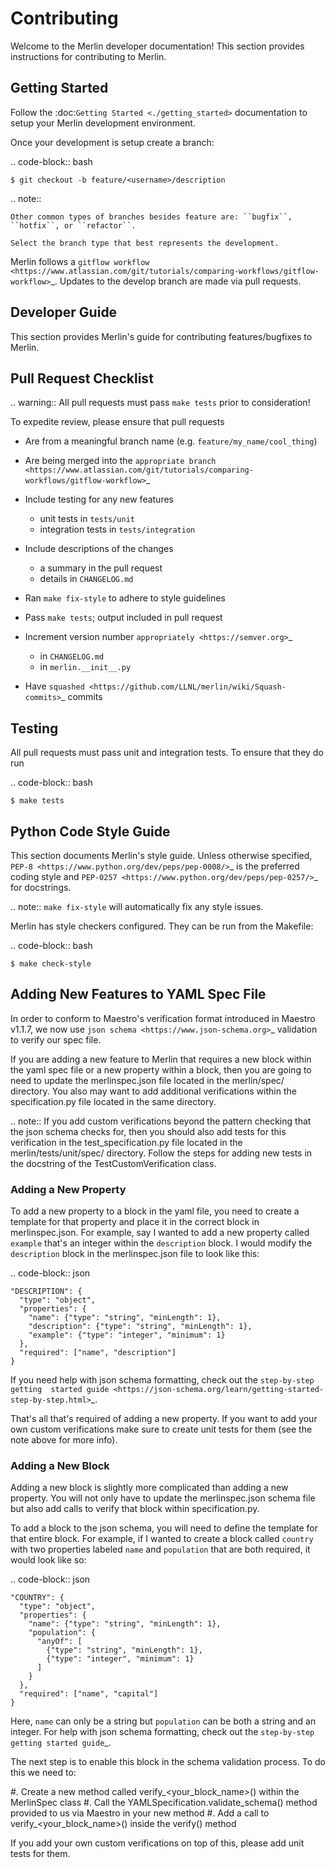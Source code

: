 # Contributing

Welcome to the Merlin developer documentation! This section provides
instructions for contributing to Merlin.

## Getting Started

Follow the :doc:`Getting Started <./getting_started>` documentation to setup
your Merlin development environment.

Once your development is setup create a branch:

.. code-block:: bash

    $ git checkout -b feature/<username>/description

.. note::

    Other common types of branches besides feature are: ``bugfix``,
    ``hotfix``, or ``refactor``.

    Select the branch type that best represents the development.

Merlin follows a `gitflow workflow <https://www.atlassian.com/git/tutorials/comparing-workflows/gitflow-workflow>`_.
Updates to the develop branch are made via pull requests.


## Developer Guide

This section provides Merlin's guide for contributing features/bugfixes to
Merlin.

## Pull Request Checklist

.. warning:: All pull requests must pass ``make tests`` prior to consideration!

To expedite review, please ensure that pull requests

- Are from a meaningful branch name (e.g. ``feature/my_name/cool_thing``)

- Are being merged into the `appropriate branch <https://www.atlassian.com/git/tutorials/comparing-workflows/gitflow-workflow>`_

- Include testing for any new features

  - unit tests in ``tests/unit``
  - integration tests in ``tests/integration``

- Include descriptions of the changes

  - a summary in the pull request
  - details in ``CHANGELOG.md``

- Ran ``make fix-style`` to adhere to style guidelines

- Pass ``make tests``; output included in pull request

- Increment version number `appropriately <https://semver.org>`_

  - in ``CHANGELOG.md``
  - in ``merlin.__init__.py``

- Have `squashed <https://github.com/LLNL/merlin/wiki/Squash-commits>`_ commits

## Testing

All pull requests must pass unit and integration tests. To ensure that they do run

.. code-block:: bash

    $ make tests

## Python Code Style Guide

This section documents Merlin's style guide. Unless otherwise specified,
`PEP-8 <https://www.python.org/dev/peps/pep-0008/>`_
is the preferred coding style and `PEP-0257 <https://www.python.org/dev/peps/pep-0257/>`_
for docstrings.

.. note:: ``make fix-style`` will automatically fix any style issues.

Merlin has style checkers configured. They can be run from the Makefile:

.. code-block:: bash

    $ make check-style

## Adding New Features to YAML Spec File

In order to conform to Maestro's verification format introduced in Maestro v1.1.7,
we now use `json schema <https://www.json-schema.org>`_ validation to verify our spec
file. 

If you are adding a new feature to Merlin that requires a new block within the yaml spec
file or a new property within a block, then you are going to need to update the 
merlinspec.json file located in the merlin/spec/ directory. You also may want to add 
additional verifications within the specification.py file located in the same directory. 

.. note::
   If you add custom verifications beyond the pattern checking that the json schema
   checks for, then you should also add tests for this verification in the test_specification.py
   file located in the merlin/tests/unit/spec/ directory. Follow the steps for adding new
   tests in the docstring of the TestCustomVerification class.

### Adding a New Property

To add a new property to a block in the yaml file, you need to create a 
template for that property and place it in the correct block in merlinspec.json. For 
example, say I wanted to add a new property called ``example`` that's an integer within 
the ``description`` block. I would modify the ``description`` block in the merlinspec.json file to look 
like this:

.. code-block:: json

    "DESCRIPTION": {
      "type": "object",
      "properties": {
        "name": {"type": "string", "minLength": 1},
        "description": {"type": "string", "minLength": 1},
        "example": {"type": "integer", "minimum": 1}
      },
      "required": ["name", "description"]
    }

If you need help with json schema formatting, check out the `step-by-step getting 
started guide <https://json-schema.org/learn/getting-started-step-by-step.html>`_.

That's all that's required of adding a new property. If you want to add your own custom
verifications make sure to create unit tests for them (see the note above for more info).

### Adding a New Block

Adding a new block is slightly more complicated than adding a new property. You will not
only have to update the merlinspec.json schema file but also add calls to verify that 
block within specification.py.

To add a block to the json schema, you will need to define the template for that entire
block. For example, if I wanted to create a block called ``country`` with two 
properties labeled ``name`` and ``population`` that are both required, it would look like so:

.. code-block:: json

    "COUNTRY": {
      "type": "object",
      "properties": {
        "name": {"type": "string", "minLength": 1},
        "population": {
          "anyOf": [
            {"type": "string", "minLength": 1},
            {"type": "integer", "minimum": 1}
          ]
        }
      },
      "required": ["name", "capital"]
    }

Here, ``name`` can only be a string but ``population`` can be both a string and an integer. 
For help with json schema formatting, check out the `step-by-step getting started guide`_.

The next step is to enable this block in the schema validation process. To do this we need to:

#. Create a new method called verify_<your_block_name>() within the MerlinSpec class
#. Call the YAMLSpecification.validate_schema() method provided to us via Maestro in your new method
#. Add a call to verify_<your_block_name>() inside the verify() method

If you add your own custom verifications on top of this, please add unit tests for them.

